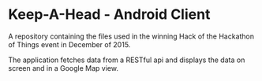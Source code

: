 # Keep-A-Head - Android Client
A repository containing the files used in the winning Hack of the Hackathon of Things event in December of 2015.

The application fetches data from a RESTful api and displays the data on screen and in a Google Map view.